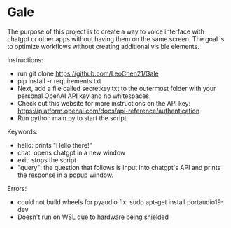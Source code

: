 # Gale

The purpose of this project is to create a way to voice interface with chatgpt or other apps without having them on the same screen. 
The goal is to optimize workflows without creating additional visible elements.

Instructions:
- run git clone https://github.com/LeoChen21/Gale <br />
- pip install -r requirements.txt <br />
- Next, add a file called secretkey.txt to the outermost folder with your personal OpenAI API key and no whitespaces. <br />
- Check out this website for more instructions on the API key: https://platform.openai.com/docs/api-reference/authentication <br />
- Run python main.py to start the script. <br />

Keywords: <br />
- hello: prints "Hello there!" <br />
- chat: opens chatgpt in a new window <br />
- exit: stops the script <br />
- "query": the question that follows is input into chatgpt's API and prints the response in a popup window.  <br />

Errors: 
- could not build wheels for pyaudio fix: sudo apt-get install portaudio19-dev <br />
- Doesn't run on WSL due to hardware being shielded
